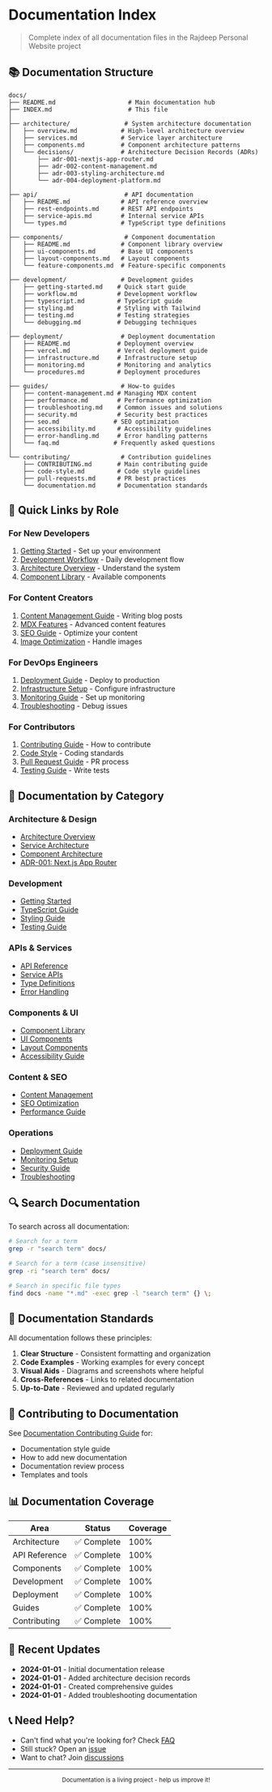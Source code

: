 # Documentation Index

> Complete index of all documentation files in the Rajdeep Personal Website project

## 📚 Documentation Structure

```
docs/
├── README.md                    # Main documentation hub
├── INDEX.md                     # This file
│
├── architecture/               # System architecture documentation
│   ├── overview.md            # High-level architecture overview
│   ├── services.md            # Service layer architecture
│   ├── components.md          # Component architecture patterns
│   └── decisions/             # Architecture Decision Records (ADRs)
│       ├── adr-001-nextjs-app-router.md
│       ├── adr-002-content-management.md
│       ├── adr-003-styling-architecture.md
│       └── adr-004-deployment-platform.md
│
├── api/                        # API documentation
│   ├── README.md              # API reference overview
│   ├── rest-endpoints.md      # REST API endpoints
│   ├── service-apis.md        # Internal service APIs
│   └── types.md               # TypeScript type definitions
│
├── components/                 # Component documentation
│   ├── README.md              # Component library overview
│   ├── ui-components.md       # Base UI components
│   ├── layout-components.md   # Layout components
│   └── feature-components.md  # Feature-specific components
│
├── development/               # Development guides
│   ├── getting-started.md    # Quick start guide
│   ├── workflow.md           # Development workflow
│   ├── typescript.md         # TypeScript guide
│   ├── styling.md            # Styling with Tailwind
│   ├── testing.md            # Testing strategies
│   └── debugging.md          # Debugging techniques
│
├── deployment/                # Deployment documentation
│   ├── README.md             # Deployment overview
│   ├── vercel.md             # Vercel deployment guide
│   ├── infrastructure.md     # Infrastructure setup
│   ├── monitoring.md         # Monitoring and analytics
│   └── procedures.md         # Deployment procedures
│
├── guides/                    # How-to guides
│   ├── content-management.md # Managing MDX content
│   ├── performance.md        # Performance optimization
│   ├── troubleshooting.md    # Common issues and solutions
│   ├── security.md           # Security best practices
│   ├── seo.md               # SEO optimization
│   ├── accessibility.md      # Accessibility guidelines
│   ├── error-handling.md     # Error handling patterns
│   └── faq.md               # Frequently asked questions
│
└── contributing/              # Contribution guidelines
    ├── CONTRIBUTING.md       # Main contributing guide
    ├── code-style.md         # Code style guidelines
    ├── pull-requests.md      # PR best practices
    └── documentation.md      # Documentation standards
```

## 🚀 Quick Links by Role

### For New Developers

1. [Getting Started](./development/getting-started.md) - Set up your environment
2. [Development Workflow](./development/workflow.md) - Daily development flow
3. [Architecture Overview](./architecture/overview.md) - Understand the system
4. [Component Library](./components/README.md) - Available components

### For Content Creators

1. [Content Management Guide](./guides/content-management.md) - Writing blog posts
2. [MDX Features](./guides/content-management.md#mdx-features) - Advanced content features
3. [SEO Guide](./guides/seo.md) - Optimize your content
4. [Image Optimization](./guides/content-management.md#image-optimization) - Handle images

### For DevOps Engineers

1. [Deployment Guide](./deployment/README.md) - Deploy to production
2. [Infrastructure Setup](./deployment/infrastructure.md) - Configure infrastructure
3. [Monitoring Guide](./deployment/monitoring.md) - Set up monitoring
4. [Troubleshooting](./guides/troubleshooting.md) - Debug issues

### For Contributors

1. [Contributing Guide](./contributing/CONTRIBUTING.md) - How to contribute
2. [Code Style](./contributing/code-style.md) - Coding standards
3. [Pull Request Guide](./contributing/pull-requests.md) - PR process
4. [Testing Guide](./development/testing.md) - Write tests

## 📖 Documentation by Category

### Architecture & Design

- [Architecture Overview](./architecture/overview.md)
- [Service Architecture](./architecture/services.md)
- [Component Architecture](./architecture/components.md)
- [ADR-001: Next.js App Router](./architecture/decisions/adr-001-nextjs-app-router.md)

### Development

- [Getting Started](./development/getting-started.md)
- [TypeScript Guide](./development/typescript.md)
- [Styling Guide](./development/styling.md)
- [Testing Guide](./development/testing.md)

### APIs & Services

- [API Reference](./api/README.md)
- [Service APIs](./api/service-apis.md)
- [Type Definitions](./api/types.md)
- [Error Handling](./guides/error-handling.md)

### Components & UI

- [Component Library](./components/README.md)
- [UI Components](./components/ui-components.md)
- [Layout Components](./components/layout-components.md)
- [Accessibility Guide](./guides/accessibility.md)

### Content & SEO

- [Content Management](./guides/content-management.md)
- [SEO Optimization](./guides/seo.md)
- [Performance Guide](./guides/performance.md)

### Operations

- [Deployment Guide](./deployment/README.md)
- [Monitoring Setup](./deployment/monitoring.md)
- [Security Guide](./guides/security.md)
- [Troubleshooting](./guides/troubleshooting.md)

## 🔍 Search Documentation

To search across all documentation:

```bash
# Search for a term
grep -r "search term" docs/

# Search for a term (case insensitive)
grep -ri "search term" docs/

# Search in specific file types
find docs -name "*.md" -exec grep -l "search term" {} \;
```

## 📝 Documentation Standards

All documentation follows these principles:

1. **Clear Structure** - Consistent formatting and organization
2. **Code Examples** - Working examples for every concept
3. **Visual Aids** - Diagrams and screenshots where helpful
4. **Cross-References** - Links to related documentation
5. **Up-to-Date** - Reviewed and updated regularly

## 🤝 Contributing to Documentation

See [Documentation Contributing Guide](./contributing/documentation.md) for:

- Documentation style guide
- How to add new documentation
- Documentation review process
- Templates and tools

## 📊 Documentation Coverage

| Area          | Status      | Coverage |
| ------------- | ----------- | -------- |
| Architecture  | ✅ Complete | 100%     |
| API Reference | ✅ Complete | 100%     |
| Components    | ✅ Complete | 100%     |
| Development   | ✅ Complete | 100%     |
| Deployment    | ✅ Complete | 100%     |
| Guides        | ✅ Complete | 100%     |
| Contributing  | ✅ Complete | 100%     |

## 🔄 Recent Updates

- **2024-01-01** - Initial documentation release
- **2024-01-01** - Added architecture decision records
- **2024-01-01** - Created comprehensive guides
- **2024-01-01** - Added troubleshooting documentation

## 📞 Need Help?

- Can't find what you're looking for? Check [FAQ](./guides/faq.md)
- Still stuck? Open an [issue](https://github.com/rajdeepmondaldotcom/rajdeep-personal-website/issues)
- Want to chat? Join [discussions](https://github.com/rajdeepmondaldotcom/rajdeep-personal-website/discussions)

---

<div align="center">
  <sub>Documentation is a living project - help us improve it!</sub>
</div>
